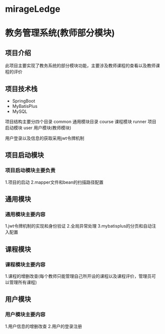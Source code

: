 # mirageLedge

# 教务管理系统(教师部分模块)

## 项目介绍
此项目主要实现了教务系统的部分模块功能，主要涉及教师课程的查看以及教师课程的评价

## 项目技术栈
- SpringBoot
- MyBatisPlus
- MySQL

项目结构主要分四个目录
common  通用模块目录
course 课程模块
runner  项目启动模块
user  用户模块(教师模块)

用户登录以及信息的获取采用jwt令牌机制
## 项目启动模块
### 项目启动模块主要负责
1.项目的启动
2.mapper文件和bean的扫描路径配置

## 通用模块
### 通用模块主要内容
1.jwt令牌机制的实现和身份验证
2.全局异常处理
3.mybatisplus的分页和自动注入配置

## 课程模块
### 课程模块主要内容
1.课程的增删改查(每个教师只能管理自己所开设的课程以及课程评价，管理员可以管理所有课程)

## 用户模块
### 用户模块主要内容
1.用户信息的增删改查
2.用户的登录注册